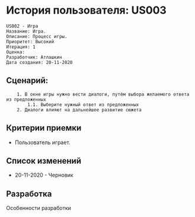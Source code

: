 # История пользователя: US003
    US002 - Игра
    Название: Игра.
    Описание: Процесс игры.
    Приоритет: Высокий
    Итерация: 1
    Оценка: 
    Разработчик: Атлашкин
    Дата создания: 20-11-2020


## Сценарий:
        1. В окне игры нужно вести диалоги, путём выбора желаемого ответа из предложенных
            1.1. Выберите нужный ответ из предложенных
        2. Диалоги влияют на дальнейшее развитие сюжета

        


## Критерии приемки
- Пользователь играет.

## Список изменений
- 20-11-2020 - Черновик


## Разработка
Особенности разработки
